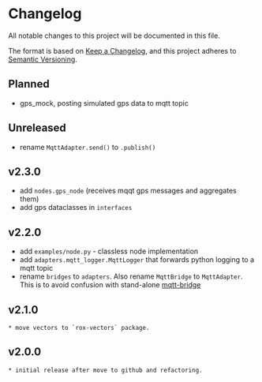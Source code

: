 # Changelog
All notable changes to this project will be documented in this file.

The format is based on [Keep a Changelog](https://keepachangelog.com/en/1.0.0/), and this project adheres to [Semantic Versioning](https://semver.org/spec/v2.0.0.html).


## Planned

* gps_mock, posting simulated gps data to mqtt topic


## Unreleased

* rename `MqttAdapter.send()` to `.publish()`


## v2.3.0

* add `nodes.gps_node` (receives mqqt gps messages and aggregates them)
* add gps dataclasses in `interfaces`

## v2.2.0

* add `examples/node.py` - classless node implementation
* add `adapters.mqtt_logger.MqttLogger` that forwards python logging to a mqtt topic
* rename `bridges` to `adapters`. Also rename `MqttBridge` to `MqttAdapter`. This is to avoid confusion with
stand-alone [mqtt-bridge](https://gitlab.com/roxautomation/components/mqtt-bridge)

## v2.1.0
    * move vectors to `rox-vectors` package.


## v2.0.0
    * initial release after move to github and refactoring.
